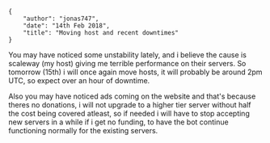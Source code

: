     {
        "author": "jonas747",
        "date": "14th Feb 2018",
        "title": "Moving host and recent downtimes"
    }

You may have noticed some unstability lately, and i believe the cause is scaleway (my host) giving me terrible performance on their servers.
So tomorrow (15th) i will once again move hosts, it will probably be around 2pm UTC, so expect over an hour of downtime.

Also you may have noticed ads coming on the website and that's because theres no donations, i will not upgrade to a higher tier server without half the cost being covered atleast, so if needed i will have to stop accepting new servers in a while if i get no funding, to have the bot continue functioning normally for the existing servers.
